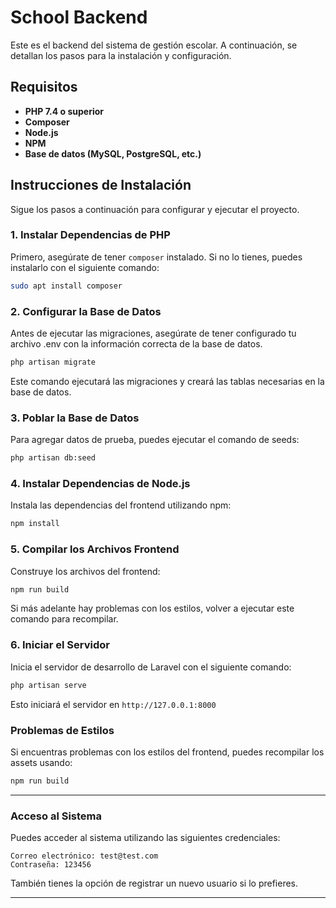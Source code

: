 # School Backend

Este es el backend del sistema de gestión escolar. A continuación, se detallan los pasos para la instalación y configuración.

## Requisitos

- **PHP 7.4 o superior**
- **Composer**
- **Node.js**
- **NPM**
- **Base de datos (MySQL, PostgreSQL, etc.)**

## Instrucciones de Instalación

Sigue los pasos a continuación para configurar y ejecutar el proyecto.

### 1. Instalar Dependencias de PHP

Primero, asegúrate de tener `composer` instalado. Si no lo tienes, puedes instalarlo con el siguiente comando:

```bash
sudo apt install composer
```
### 2. Configurar la Base de Datos

Antes de ejecutar las migraciones, asegúrate de tener configurado tu archivo .env con la información correcta de la base de datos.

```bash
php artisan migrate
```

Este comando ejecutará las migraciones y creará las tablas necesarias en la base de datos.
### 3. Poblar la Base de Datos

Para agregar datos de prueba, puedes ejecutar el comando de seeds:

```bash
php artisan db:seed
```

### 4. Instalar Dependencias de Node.js

Instala las dependencias del frontend utilizando npm:


```bash
npm install
```

### 5. Compilar los Archivos Frontend

Construye los archivos del frontend:

```bash
npm run build
```
Si más adelante hay problemas con los estilos, volver a ejecutar este comando para recompilar.

### 6. Iniciar el Servidor

Inicia el servidor de desarrollo de Laravel con el siguiente comando:

```bash
php artisan serve
```
Esto iniciará el servidor en `http://127.0.0.1:8000`

### Problemas de Estilos

Si encuentras problemas con los estilos del frontend, puedes recompilar los assets usando:
```bash
npm run build
```

-----------------


### Acceso al Sistema

Puedes acceder al sistema utilizando las siguientes credenciales:

    Correo electrónico: test@test.com
    Contraseña: 123456

También tienes la opción de registrar un nuevo usuario si lo prefieres.

-----------------
